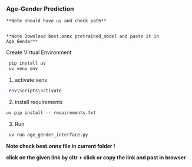 ### Age-Gender Prediction

    **Note should have uv and check path**


    **Note Download best.onnx pretrained_model and paste it in Age_Gender**

Create Virtual Environment
  ```bash
   pip install uv
   uv venv env
  ```

1) activate venv

```bash
 env\Scripts\activate
  ```

2) install requirements

```bash 
uv pip install -r requirements.txt
 ```
3) Run

```bash
 uv run age_gender_interface.py
```

**Note check best.onnx file in current folder !**

 **click on the given link by cltr + click or copy the link and past in browser**
